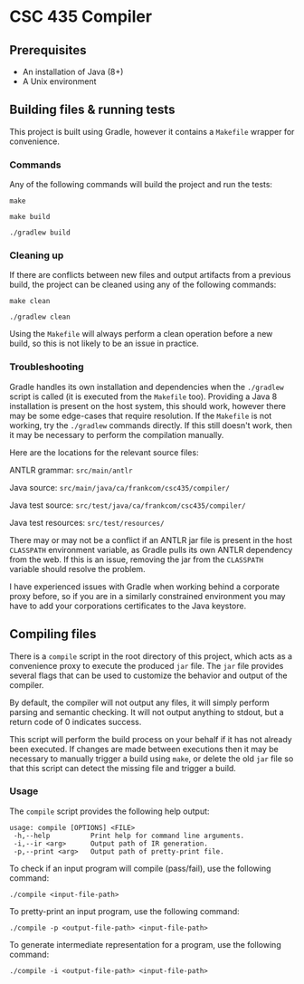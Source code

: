 # CSC 435 Compiler

## Prerequisites

- An installation of Java (8+)
- A Unix environment

## Building files & running tests

This project is built using Gradle, however it contains a `Makefile` wrapper for convenience.

### Commands

Any of the following commands will build the project and run the tests:

`make`

`make build`

`./gradlew build`

### Cleaning up

If there are conflicts between new files and output artifacts from a previous build, the project can be cleaned using any of the following commands:

`make clean`

`./gradlew clean`

Using the `Makefile` will always perform a clean operation before a new build, so this is not likely to be an issue in practice.

### Troubleshooting

Gradle handles its own installation and dependencies when the `./gradlew` script is called (it is executed from the `Makefile` too). Providing a Java 8 installation is present on the host system, this should work, however there may be some edge-cases that require resolution. If the `Makefile` is not working, try the `./gradlew` commands directly. If this still doesn't work, then it may be necessary to perform the compilation manually.

Here are the locations for the relevant source files:

ANTLR grammar: `src/main/antlr`

Java source: `src/main/java/ca/frankcom/csc435/compiler/`

Java test source: `src/test/java/ca/frankcom/csc435/compiler/`

Java test resources: `src/test/resources/`

There may or may not be a conflict if an ANTLR jar file is present in the host `CLASSPATH` environment variable, as Gradle pulls its own ANTLR dependency from the web. If this is an issue, removing the jar from the `CLASSPATH` variable should resolve the problem.

I have experienced issues with Gradle when working behind a corporate proxy before, so if you are in a similarly
 constrained environment you may have to add your corporations certificates to the Java keystore.

## Compiling files

There is a `compile` script in the root directory of this project, which acts as a convenience proxy to
 execute the produced `jar` file. The `jar` file provides several flags that can be used to customize the behavior and
 output of the compiler.
 
By default, the compiler will not output any files, it will simply perform parsing and semantic checking. It will not output anything to stdout, but a return code of 0 indicates success.
  
This script will perform the build process on your behalf if it has not already been executed. If changes are made
 between executions then it may be necessary to manually trigger a build using `make`, or delete the old `jar` file
  so that this script can detect the missing file and trigger a build.

### Usage

The `compile` script provides the following help output:

```
usage: compile [OPTIONS] <FILE>
 -h,--help          Print help for command line arguments.
 -i,--ir <arg>      Output path of IR generation.
 -p,--print <arg>   Output path of pretty-print file.
```

To check if an input program will compile (pass/fail), use the following command:

`./compile <input-file-path>`

To pretty-print an input program, use the following command:

`./compile -p <output-file-path> <input-file-path>`

To generate intermediate representation for a program, use the following command:

`./compile -i <output-file-path> <input-file-path>`

